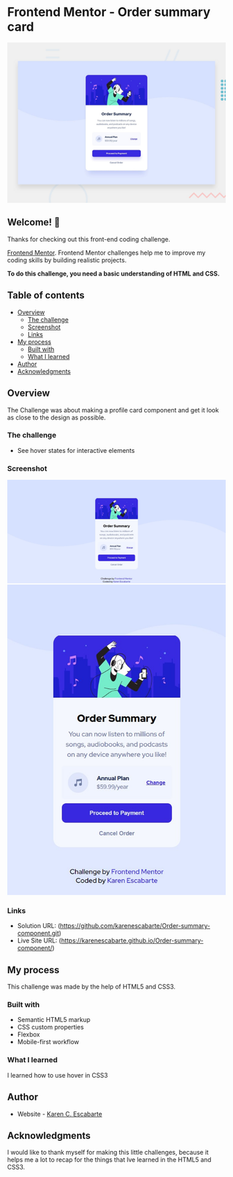 # Frontend Mentor - Order summary card

![Design preview for the Order summary card coding challenge](./design/desktop-preview.jpg)

## Welcome! 👋

Thanks for checking out this front-end coding challenge.

[Frontend Mentor](https://www.frontendmentor.io). Frontend Mentor challenges help me to improve my coding skills by building realistic projects. 


**To do this challenge, you need a basic understanding of HTML and CSS.**

## Table of contents

- [Overview](#overview)
  - [The challenge](#the-challenge)
  - [Screenshot](#screenshot)
  - [Links](#links)
- [My process](#my-process)
  - [Built with](#built-with)
  - [What I learned](#what-i-learned)
- [Author](#author)
- [Acknowledgments](#acknowledgments)

## Overview

The Challenge was about making a profile card component and get it look as close to the design as possible.

### The challenge

- See hover states for interactive elements

### Screenshot

![](Desktop.jpg)
![](Mobile.jpg)


### Links

- Solution URL: (https://github.com/karenescabarte/Order-summary-component.git)
- Live Site URL: (https://karenescabarte.github.io/Order-summary-component/)

## My process
This challenge was made by the help of HTML5 and CSS3. 

### Built with

- Semantic HTML5 markup
- CSS custom properties
- Flexbox
- Mobile-first workflow

### What I learned
I learned how to use hover in CSS3

## Author

- Website - [Karen C. Escabarte](https://github.com/karenescabarte)

## Acknowledgments

I would like to thank myself for making this little challenges, because it helps me a lot to recap for the things that Ive learned in the HTML5 and CSS3.



